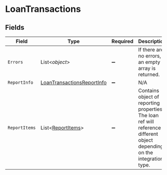# LoanTransactions


## Fields

| Field                                                                                                                      | Type                                                                                                                       | Required                                                                                                                   | Description                                                                                                                |
| -------------------------------------------------------------------------------------------------------------------------- | -------------------------------------------------------------------------------------------------------------------------- | -------------------------------------------------------------------------------------------------------------------------- | -------------------------------------------------------------------------------------------------------------------------- |
| `Errors`                                                                                                                   | List<*object*>                                                                                                             | :heavy_minus_sign:                                                                                                         | If there are no errors, an empty array is returned.                                                                        |
| `ReportInfo`                                                                                                               | [LoanTransactionsReportInfo](../../models/shared/LoanTransactionsReportInfo.md)                                            | :heavy_minus_sign:                                                                                                         | N/A                                                                                                                        |
| `ReportItems`                                                                                                              | List<[ReportItems](../../models/shared/ReportItems.md)>                                                                    | :heavy_minus_sign:                                                                                                         | Contains object of reporting properties. The loan ref will reference a different object depending on the integration type. |